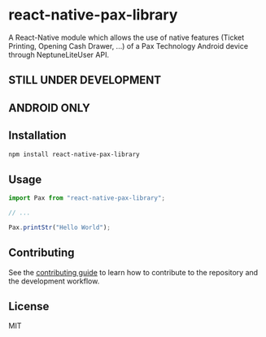# react-native-pax-library

A React-Native module which allows the use of native features (Ticket Printing, Opening Cash Drawer, ...) of a Pax Technology Android device through NeptuneLiteUser API.

## STILL UNDER DEVELOPMENT

## ANDROID ONLY

## Installation

```sh
npm install react-native-pax-library
```

## Usage

```js
import Pax from "react-native-pax-library";

// ...

Pax.printStr("Hello World");
```

## Contributing

See the [contributing guide](CONTRIBUTING.md) to learn how to contribute to the repository and the development workflow.

## License

MIT
